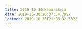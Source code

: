 ```yaml
---
title: 2019-10-30-kemarskaia
date: 2019-10-30T16:37:54.709Z
lastmod: 2019-10-30T21:09:32.532Z
---
```

